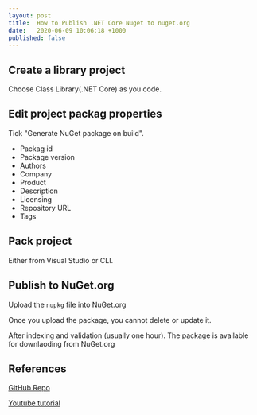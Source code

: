 ```yaml
---
layout: post
title:  How to Publish .NET Core Nuget to nuget.org
date:   2020-06-09 10:06:18 +1000
published: false
---
```


## Create a library project

Choose Class Library(.NET Core) as you code.

## Edit project packag properties

Tick "Generate NuGet package on build".

- Packag id
- Package version
- Authors
- Company
- Product
- Description
- Licensing
- Repository URL
- Tags

## Pack project

Either from Visual Studio or CLI.

## Publish to NuGet.org

Upload the `nupkg` file into NuGet.org

Once you upload the package, you cannot delete or update it.

After indexing and validation (usually one hour). The package is available for downlaoding from NuGet.org

## References

[GitHub Repo](https://github.com/ethanyoung/AppLogger)

[Youtube tutorial](https://www.youtube.com/watch?v=bCoVexnomuk)
